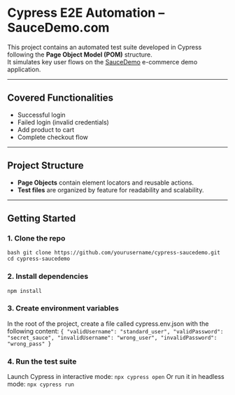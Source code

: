 # Cypress E2E Automation – SauceDemo.com

This project contains an automated test suite developed in Cypress following the **Page Object Model (POM)** structure.  
It simulates key user flows on the [SauceDemo](https://www.saucedemo.com) e-commerce demo application.

---

## Covered Functionalities

- Successful login  
- Failed login (invalid credentials)  
- Add product to cart  
- Complete checkout flow  

---

## Project Structure

- **Page Objects** contain element locators and reusable actions.  
- **Test files** are organized by feature for readability and scalability.

---

## Getting Started

### 1. Clone the repo

``bash
git clone https://github.com/yourusername/cypress-saucedemo.git
cd cypress-saucedemo``

### 2. Install dependencies
``npm install``

### 3. Create environment variables
In the root of the project, create a file called cypress.env.json with the following content:
``{
  "validUsername": "standard_user",
  "validPassword": "secret_sauce",
  "invalidUsername": "wrong_user",
  "invalidPassword": "wrong_pass"
}``

### 4. Run the test suite
Launch Cypress in interactive mode:
``npx cypress open``
Or run it in headless mode:
``npx cypress run``